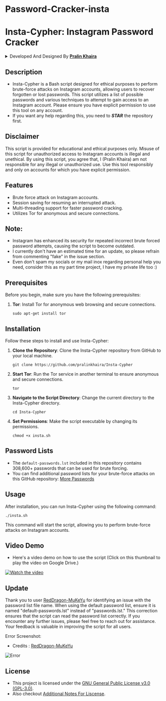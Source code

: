 # Password-Cracker-insta

# Insta-Cypher: Instagram Password Cracker

<details>
  <summary>Developed And Designed By <strong><u>Pralin Khaira</u></strong></summary>
  
  - This project focuses on an Instagram password cracker designed for educational purposes and security awareness.

</details>



## Description

- Insta-Cypher is a Bash script designed for ethical purposes to perform brute-force attacks on Instagram accounts, allowing users to recover forgotten or lost passwords. This script utilizes a list of possible passwords and various techniques to attempt to gain access to an Instagram account. Please ensure you have explicit permission to use this tool on any account.
- If you want any help regarding this, you need to **_STAR_** the repository first.

## Disclaimer

This script is provided for educational and ethical purposes only. Misuse of this script for unauthorized access to Instagram accounts is illegal and unethical. By using this script, you agree that, I (Pralin Khaira) am not responsible for any illegal or unauthorized use. Use this tool responsibly and only on accounts for which you have explicit permission.

## Features

- Brute force attack on Instagram accounts.
- Session saving for resuming an interrupted attack.
- Multi-threading support for faster password cracking.
- Utilizes Tor for anonymous and secure connections.

## **Note:** 
- Instagram has enhanced its security for repeated incorrect brute forced password attempts, causing the script to become outdated.
- I currently don't have an estimated time for an update, so please refrain from commenting "fake" in the issue section.
- Even don't spam my socials or my mail inox regarding personal help you need, consider this as my part time project, I have my private life too :)


## Prerequisites

Before you begin, make sure you have the following prerequisites:

1. **Tor**: Install Tor for anonymous web browsing and secure connections.
   ```
   sudo apt-get install tor
   ```

## Installation

Follow these steps to install and use Insta-Cypher:

1. **Clone the Repository**: Clone the Insta-Cypher repository from GitHub to your local machine.
   ```
   git clone https://github.com/pralinkhaira/Insta-Cypher
   ```

2. **Start Tor**: Run the Tor service in another terminal to ensure anonymous and secure connections.
   ```
   tor
   ```

3. **Navigate to the Script Directory**: Change the current directory to the Insta-Cypher directory.
   ```
   cd Insta-Cypher
   ```

4. **Set Permissions**: Make the script executable by changing its permissions.
   ```
   chmod +x insta.sh
   ```

## Password Lists

- The `default-passwords.lst` included in this repository contains 308,600+ passwords that can be used for brute forcing.
- You can find additional password lists for your brute-force attacks on this GitHub repository: [More Passwords](https://github.com/scipag/password-list)

## Usage

After installation, you can run Insta-Cypher using the following command:
```
./insta.sh
```

This command will start the script, allowing you to perform brute-force attacks on Instagram accounts.

## Video Demo

- Here's a video demo on how to use the script (Click on this thumbnail to play the video on Google Drive.)

[![Watch the video](https://i.ibb.co/j6yFWK2/image.png)](https://bit.ly/44GKrBT)


## Update
Thank you to user [RedDragon-MuKeYu](https://github.com/RedDragon-MuKeYu) for identifying an issue with the password list file name. When using the default password list, ensure it is named "default-passwords.lst" instead of "passwords.lst." This correction ensures that the script can read the password list correctly. If you encounter any further issues, please feel free to reach out for assistance. Your feedback is valuable in improving the script for all users.

Error Screenshot:
- Credits : [RedDragon-MuKeYu](https://github.com/RedDragon-MuKeYu)

![Error](https://i.ibb.co/mq0GhXG/image.png)

## License

- This project is licensed under the [GNU General Public License v3.0 (GPL-3.0)](LICENSE).
- Also checkout [Additional Notes For Liscense](Additional-Note).
